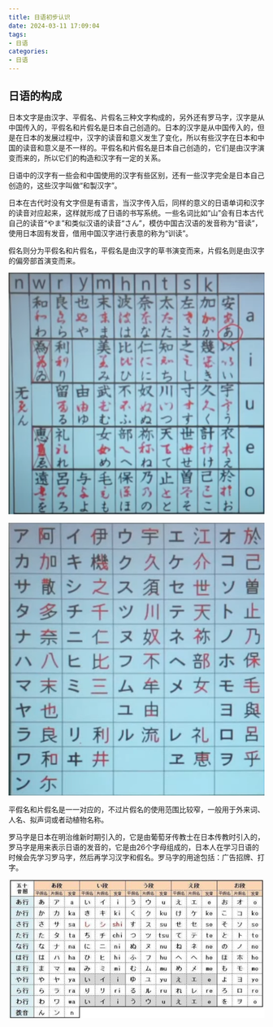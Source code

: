 ```yaml
---
title: 日语初步认识
date: 2024-03-11 17:09:04
tags: 
- 日语
categories:
- 日语
---
```


## 日语的构成

日本文字是由汉字、平假名、片假名三种文字构成的，另外还有罗马字，汉字是从中国传入的，平假名和片假名是日本自己创造的。日本的汉字是从中国传入的，但是在日本的发展过程中，汉字的读音和意义发生了变化，所以有些汉字在日本和中国的读音和意义是不一样的。平假名和片假名是日本自己创造的，它们是由汉字演变而来的，所以它们的构造和汉字有一定的关系。

日语中的汉字有一些会和中国使用的汉字有些区别，还有一些汉字完全是日本自己创造的，这些汉字叫做“和製汉字”。

日本在古代时没有文字但是有语言，当汉字传入后，同样的意义的日语单词和汉字的读音对应起来，这样就形成了日语的书写系统。一些名词比如“山”会有日本古代自己的读音“やま”和类似汉语的读音“さん”，模仿中国古汉语的发音称为“音读”，使用日本固有发音，借用中国汉字进行表意的称为“训读”。

假名则分为平假名和片假名，平假名是由汉字的草书演变而来，片假名则是由汉字的偏旁部首演变而来。

![image.png|300](https://raw.githubusercontent.com/slam-learner/Figures/main/PicGo/202403111346376.png)

![image.png|300](https://raw.githubusercontent.com/slam-learner/Figures/main/PicGo/202403111349425.png)

平假名和片假名是一一对应的，不过片假名的使用范围比较窄，一般用于外来词、人名、拟声词或者动植物名称。

罗马字是日本在明治维新时期引入的，它是由葡萄牙传教士在日本传教时引入的，罗马字是用来表示日语的发音的，它是由26个字母组成的，日本人在学习日语的时候会先学习罗马字，然后再学习汉字和假名。罗马字的用途包括：广告招牌、打字。

![20240311140328](https://raw.githubusercontent.com/slam-learner/Figures/main/PicGo/20240311140328.png)
